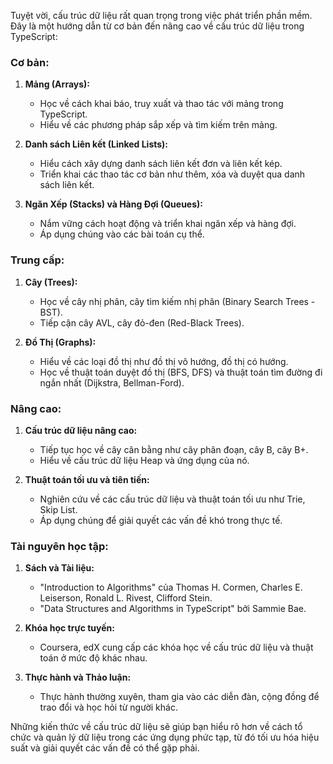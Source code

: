 Tuyệt vời, cấu trúc dữ liệu rất quan trọng trong việc phát triển phần mềm. Đây là một hướng dẫn từ cơ bản đến nâng cao về cấu trúc dữ liệu trong TypeScript:

### Cơ bản:

1. **Mảng (Arrays):**

   - Học về cách khai báo, truy xuất và thao tác với mảng trong TypeScript.
   - Hiểu về các phương pháp sắp xếp và tìm kiếm trên mảng.

2. **Danh sách Liên kết (Linked Lists):**

   - Hiểu cách xây dựng danh sách liên kết đơn và liên kết kép.
   - Triển khai các thao tác cơ bản như thêm, xóa và duyệt qua danh sách liên kết.

3. **Ngăn Xếp (Stacks) và Hàng Đợi (Queues):**
   - Nắm vững cách hoạt động và triển khai ngăn xếp và hàng đợi.
   - Áp dụng chúng vào các bài toán cụ thể.

### Trung cấp:

1. **Cây (Trees):**

   - Học về cây nhị phân, cây tìm kiếm nhị phân (Binary Search Trees - BST).
   - Tiếp cận cây AVL, cây đỏ-đen (Red-Black Trees).

2. **Đồ Thị (Graphs):**
   - Hiểu về các loại đồ thị như đồ thị vô hướng, đồ thị có hướng.
   - Học về thuật toán duyệt đồ thị (BFS, DFS) và thuật toán tìm đường đi ngắn nhất (Dijkstra, Bellman-Ford).

### Nâng cao:

1. **Cấu trúc dữ liệu nâng cao:**

   - Tiếp tục học về cây cân bằng như cây phân đoạn, cây B, cây B+.
   - Hiểu về cấu trúc dữ liệu Heap và ứng dụng của nó.

2. **Thuật toán tối ưu và tiên tiến:**
   - Nghiên cứu về các cấu trúc dữ liệu và thuật toán tối ưu như Trie, Skip List.
   - Áp dụng chúng để giải quyết các vấn đề khó trong thực tế.

### Tài nguyên học tập:

1. **Sách và Tài liệu:**

   - "Introduction to Algorithms" của Thomas H. Cormen, Charles E. Leiserson, Ronald L. Rivest, Clifford Stein.
   - "Data Structures and Algorithms in TypeScript" bởi Sammie Bae.

2. **Khóa học trực tuyến:**

   - Coursera, edX cung cấp các khóa học về cấu trúc dữ liệu và thuật toán ở mức độ khác nhau.

3. **Thực hành và Thảo luận:**
   - Thực hành thường xuyên, tham gia vào các diễn đàn, cộng đồng để trao đổi và học hỏi từ người khác.

Những kiến thức về cấu trúc dữ liệu sẽ giúp bạn hiểu rõ hơn về cách tổ chức và quản lý dữ liệu trong các ứng dụng phức tạp, từ đó tối ưu hóa hiệu suất và giải quyết các vấn đề có thể gặp phải.
